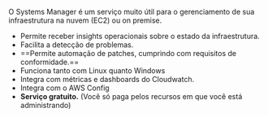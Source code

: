 O Systems Manager é um serviço muito útil para o gerenciamento de sua infraestrutura na nuvem (EC2) ou on premise.

- Permite receber insights operacionais sobre o estado da infraestrutura.
- Facilita a detecção de problemas.
- ==Permite automação de patches, cumprindo com requisitos de conformidade.==
- Funciona tanto com Linux quanto Windows
- Integra com métricas e dashboards do Cloudwatch.
- Integra com o AWS Config
- **Serviço gratuito.** (Você só paga pelos recursos em que você está administrando)